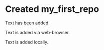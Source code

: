# Created my_first_repo

Text has been added.

Text is added via web-browser.

Text is added locally.